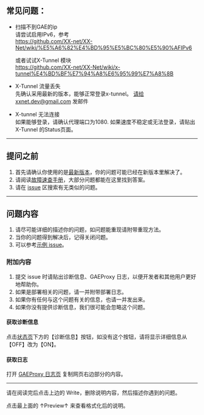 ## 常见问题：  
* 扫描不到GAE的ip  
   请尝试启用IPv6，参考  
   https://github.com/XX-net/XX-Net/wiki/%E5%A6%82%E4%BD%95%E5%BC%80%E5%90%AFIPv6    
   
   或者试试X-Tunnel 模块  
   https://github.com/XX-net/XX-Net/wiki/x-tunnel%E4%BD%BF%E7%94%A8%E6%95%99%E7%A8%8B  
   
* X-Tunnel 流量丢失  
  先确认采用最新的版本，能够正常登录x-tunnel。
  请给xxnet.dev@gmail.com 发邮件
  
* X-tunnel 无法连接  
  如果能够登录，请确认代理端口为1080.
  如果速度不稳定或无法登录，请贴出X-Tunnel 的Status页面。
   


---
## 提问之前
1. 首先请确认你使用的是[最新版本](https://github.com/XX-net/XX-Net/blob/master/code/default/download.md)，你的问题可能已经在新版本里解决了。
2. 请阅读[故障速查手册](https://github.com/XX-net/XX-Net/wiki/故障速查手册)，大部分问题都能在这里找到答案。
3. 请在 [issue](https://github.com/XX-net/XX-Net/issues) 区搜索有无类似的问题。

---
## 问题内容
1. 请尽可能详细的描述你的问题，如问题能重现请附带重现方法。
2. 当你的问题得到解决后，记得关闭问题。
3. 可以参考[示例 issue](https://github.com/XX-net/XX-Net/issues/3193)。

### 附加内容
1. 提交 issue 时请贴出诊断信息、GAEProxy 日志，以便开发者和其他用户更好地帮助你。
2. 如果是部署相关的问题，请一并附带部署日志。
3. 如果你有任何与这个问题有关的信息，也请一并发出来。
4. 如果你没有提供诊断信息，我们很可能会忽略这个问题。

#### 获取诊断信息
点击[状态页](http://127.0.0.1:8085)下方的【诊断信息】按钮，如没有这个按钮，请将显示详细信息从【OFF】改为【ON】。

#### 获取日志
打开 [GAEProxy 日志页](http://127.0.0.1:8085/?module=gae_proxy&menu=logging) 复制网页右边部分的内容。

---
请在阅读完后点击上边的 Write，删除说明内容，然后描述你遇到的问题。

点击最上面的 ↑Preview↑ 来查看格式化后的说明。